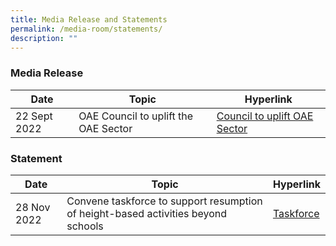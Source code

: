 ```yaml
---
title: Media Release and Statements
permalink: /media-room/statements/
description: ""
---
```

### Media Release
| Date | Topic | Hyperlink |
| -------- | -------- | -------- |
| 22 Sept 2022 | OAE Council to uplift the OAE Sector |[Council to uplift OAE Sector](/files/m%20-%20oae%20council%20to%20uplift%20the%20oae%20sector.pdf)|



### Statement
| Date | Topic | Hyperlink |
| -------- | -------- | -------- |
| 28 Nov 2022|Convene taskforce to support resumption of height-based activities beyond schools|[Taskforce](/files/s%20-%20taskforce.pdf)|